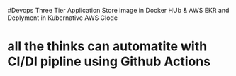 #Devops Three Tier Application Store image in Docker HUb & AWS EKR and Deplyment in Kubernative AWS Clode
# all the thinks can automatite with CI/DI pipline using Github Actions
